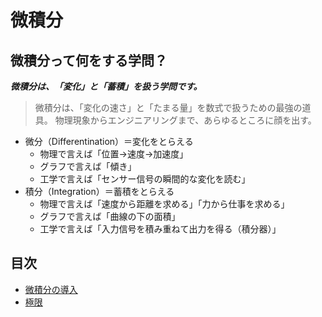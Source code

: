 # 微積分

## 微積分って何をする学問？

***微積分は、「変化」と「蓄積」を扱う学問です。***
> 微積分は、「変化の速さ」と「たまる量」を数式で扱うための最強の道具。
> 物理現象からエンジニアリングまで、あらゆるところに顔を出す。


* 微分（Differentination）＝変化をとらえる
  * 物理で言えば「位置→速度→加速度」
  * グラフで言えば「傾き」
  * 工学で言えば「センサー信号の瞬間的な変化を読む」
* 積分（Integration）＝蓄積をとらえる
  * 物理で言えば「速度から距離を求める」「力から仕事を求める」
  * グラフで言えば「曲線の下の面積」
  * 工学で言えば「入力信号を積み重ねて出力を得る（積分器）」

## 目次

* [微積分の導入](introduction.md)
* [極限](limits.md)